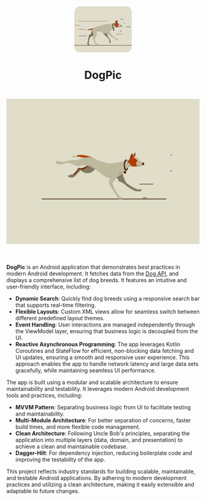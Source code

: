 <div align="center"><img src="https://github.com/RysanekRivera/DogPic/blob/main/app/src/main/res/drawable/dog_pic_icon.jpg?raw=true"; width=150px; height=120px;></div>

# <p align="center">DogPic</p>

<br>

<div align="center"><img src="https://github.com/RysanekRivera/DogPic/blob/main/app/src/main/res/drawable/run_dog.gif?raw=true"></div>

<br>
<br>

__DogPic__ is an Android application that demonstrates best practices in modern Android development. It fetches data from the [Dog API](https://dog.ceo/dog-api/), and displays a comprehensive list of dog breeds. It features an intuitive and user-friendly interface, including:
- __Dynamic Search__: Quickly find dog breeds using a responsive search bar that supports real-time filtering.
- __Flexible Layouts__: Custom XML views allow for seamless switch between different predefined layout themes.
- __Event Handling__: User interactions are managed independently through the ViewModel layer, ensuring that business logic is decoupled from the UI.
- __Reactive Asynchronous Programming__: The app leverages Kotlin Coroutines and StateFlow for efficient, non-blocking data fetching and UI updates, ensuring a smooth and responsive user experience. This approach enables the app to handle network latency and large data sets gracefully, while maintaining seamless UI performance.

The app is built using a modular and scalable architecture to ensure maintainability and testability. It leverages modern Android development tools and practices, including:

- __MVVM Pattern__: Separating business logic from UI to facilitate testing and maintainability.
- __Multi-Module Architecture__: For better separation of concerns, faster build times, and more flexible code management.
- __Clean Architecture__: Following Uncle Bob's principles, separating the application into multiple layers (data, domain, and presentation) to achieve a clean and maintainable codebase.
- __Dagger-Hilt__: For dependency injection, reducing boilerplate code and improving the testability of the app.

This project reflects industry standards for building scalable, maintainable, and testable Android applications. By adhering to modern development practices and utilizing a clean architecture, making it easily extensible and adaptable to future changes.





